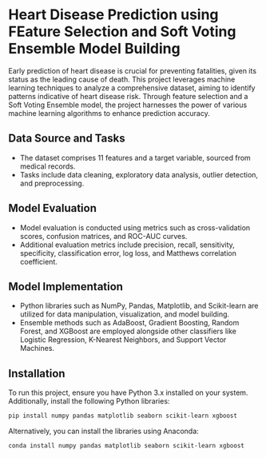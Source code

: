 # Heart Disease Prediction using FEature Selection and Soft Voting Ensemble Model Building

Early prediction of heart disease is crucial for preventing fatalities, given its status as the leading cause of death. This project leverages machine learning techniques to analyze a comprehensive dataset, aiming to identify patterns indicative of heart disease risk. Through feature selection and a Soft Voting Ensemble model, the project harnesses the power of various machine learning algorithms to enhance prediction accuracy.

## Data Source and Tasks

- The dataset comprises 11 features and a target variable, sourced from medical records.
- Tasks include data cleaning, exploratory data analysis, outlier detection, and preprocessing.

## Model Evaluation

- Model evaluation is conducted using metrics such as cross-validation scores, confusion matrices, and ROC-AUC curves.
- Additional evaluation metrics include precision, recall, sensitivity, specificity, classification error, log loss, and Matthews correlation coefficient.

## Model Implementation

- Python libraries such as NumPy, Pandas, Matplotlib, and Scikit-learn are utilized for data manipulation, visualization, and model building.
- Ensemble methods such as AdaBoost, Gradient Boosting, Random Forest, and XGBoost are employed alongside other classifiers like Logistic Regression, K-Nearest Neighbors, and Support Vector Machines.

## Installation

To run this project, ensure you have Python 3.x installed on your system. Additionally, install the following Python libraries:

```bash
pip install numpy pandas matplotlib seaborn scikit-learn xgboost
```

Alternatively, you can install the libraries using Anaconda:

```bash
conda install numpy pandas matplotlib seaborn scikit-learn xgboost
```
